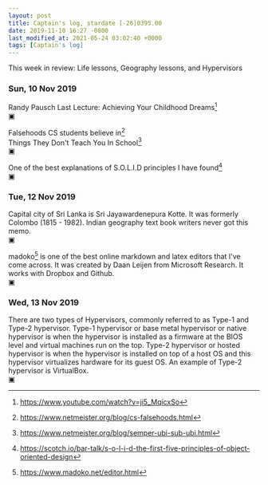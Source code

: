 ```yaml
---
layout: post
title: Captain's log, stardate [-26]0395.00
date: 2019-11-10 16:27 -0800
last_modified_at: 2021-05-24 03:02:40 +0000
tags: [Captain's log]
---
```


This week in review: Life lessons, Geography lessons, and Hypervisors

<!-- more -->

### Sun, 10 Nov 2019

Randy Pausch Last Lecture: Achieving Your Childhood Dreams[^1]  
▣

Falsehoods CS students believe in[^2]  
Things They Don't Teach You In School[^3]  
▣

One of the best explanations of S.O.L.I.D principles I have found[^4]  
▣

### Tue, 12 Nov 2019

Capital city of Sri Lanka is Sri Jayawardenepura Kotte. It was formerly
Colombo (1815 - 1982). Indian geography text book writers never got this memo.  
▣

madoko[^5] is one of the best online markdown and latex editors
that I've come across. It was created by Daan Leijen from Microsoft Research.
It works with Dropbox and Github.  
▣

### Wed, 13 Nov 2019

There are two types of Hypervisors, commonly referred to as Type-1 and Type-2
hypervisor. Type-1 hypervisor or base metal hypervisor or native hypervisor is
when the hypervisor is installed as a firmware at the BIOS level and virtual
machines run on the top. Type-2 hypervisor or hosted hypervisor is when the
hypervisor is installed on top of a host OS and this hypervisor virtualizes
hardware for its guest OS. An example of Type-2 hypervisor is VirtualBox.  
▣

[^1]: <https://www.youtube.com/watch?v=ji5_MqicxSo>
[^2]: <https://www.netmeister.org/blog/cs-falsehoods.html>
[^3]: <https://www.netmeister.org/blog/semper-ubi-sub-ubi.html>
[^4]: <https://scotch.io/bar-talk/s-o-l-i-d-the-first-five-principles-of-object-oriented-design>
[^5]: <https://www.madoko.net/editor.html>
